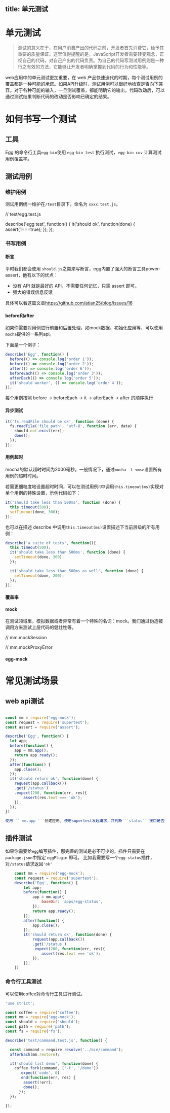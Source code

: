 title: 单元测试
---

# 单元测试

> 测试的意义在于，在用户消费产出的代码之前，开发者首先消费它，给予其重要的质量保证。这里值得提醒的是，JavaScript开发者需要转变观念，正视自己的代码，对自己产出的代码负责。为自己的代码写测试用例则是一种行之有效的方法，它能够让开发者明确掌握到代码的行为和性能等。

web应用中的单元测试更加重要，在 web 产品快速迭代的时期，每个测试用例的覆盖都是一种可能的承诺。如果API升级时，测试用例可以很好地检查是否向下兼容。对于各种可能的输入，一旦测试覆盖，都能明确它的输出。代码改动后，可以通过测试结果判断代码的改动是否影响已确定的结果。

# 如何书写一个测试

## 工具

Egg 的命令行工具```egg-bin```使用 ```egg-bin test``` 执行测试，```egg-bin cov``` 计算测试用例覆盖率。

## 测试用例

### 维护用例

测试用例统一维护在``` /test ```目录下，命名为 ```xxxx.test.js```。

// test/egg.test.js

describe('egg test', function() {
  it('should ok', function(done) {
      assert(1===true);
  });
});

### 书写用例

#### 断言

平时我们都会使用 ```should.js```之类来写断言，egg内置了强大的断言工具power-assert，他有以下的优点：

- 没有 API 就是最好的 API，不需要任何记忆，只需 assert 即可。
- 强大的错误信息反馈

具体可以看这篇文章<https://github.com/atian25/blog/issues/16>

#### before和after

如果你需要对用例进行前置和后置处理，如mock数据，初始化应用等，可以使用```mocha```提供的一系列api。

下面是一个例子：

```javascript
describe('Egg', function() {
  before(() => console.log('order 1'));
  before(() => console.log('order 2'));
  after(() => console.log('order 6'));
  beforeEach(() => console.log('order 3'));
  afterEach(() => console.log('order 5'));
  it('should worker', () => console.log('order 4'));
});
```

每个用例按照 before -> beforeEach -> it -> afterEach -> after 的顺序执行

#### 异步测试

```javascript
it('fs.readFile should be ok', function (done) {
  fs.readFile('file_path', 'utf-8', function (err, data) {
    should.not.exist(err);
    done();
  });
});
```

#### 用例超时

mocha的默认超时时间为2000毫秒。一般情况下，通过`mocha -t <ms>`设置所有用例的超时时间。

若需更细粒度地设置超时时间，可以在测试用例it中调用`this.timeout(ms)`实现对单个用例的特殊设置，示例代码如下：

```javascript
it('should take less than 500ms', function (done) {
  this.timeout(500);
  setTimeout(done, 300);
});
```

也可以在描述 describe 中调用`this.timeout(ms)`设置描述下当前层级的所有用例：

```javascript
describe('a suite of tests', function(){
  this.timeout(500);
  it('should take less than 500ms', function (done) {
    setTimeout(done, 300);
  });

  it('should take less than 500ms as well', function (done) {
    setTimeout(done, 200);
  });
});
```

#### 覆盖率

#### mock 

在测试领域里，模拟数据或者异常有着一个特殊的名词：mock。我们通过伪造被调用方来测试上层代码的健壮性等。

// mm.mockSession

// mm.mockProxyError

#### egg-mock

# 常见测试场景

## web api测试

```javascript

const mm = require('egg-mock');
const request = require('supertest');
const assert = require('assert');

describe('Egg', function() {
  let app;
  before(function() {
    app = mm.app();
    return app.ready();
  });
  after(function() {
    app.close();
  });
  it('should return ok', function(done) {
    request(app.callback())
    .get('/status')
    .expect(200, function(err, res){
        assert(res.text === 'ok');
    });
  });
})

使用``` mm.app ```创建应用, 使用supertest发起请求，并判断```status```接口是否返回```'ok'```

```

## 插件测试

如果你需要给```egg```编写插件，那完善的测试是必不可少的。插件只需要在```package.json```中指定 ```eggPlugin``` 即可。
比如我需要写一个```egg-status```插件，对```/status```请求返回```'ok'```

```javascript
    const mm = require('egg-mock');
    const request = require('supertest');
    describe('Egg', function() {
        let app;
        before(function() {
            app = mm.app({
                baseDir: 'apps/egg-status',
            });
            return app.ready();
        });
        after(function() {
            app.close();
        });
        it('should return ok', function(done) {
            request(app.callback())
            .get('/status')
            .expect(200, function(err, res){
                assert(res.text === 'ok');
            });
        });
    })
```

### 命令行工具测试

可以使用coffee对命令行工具进行测试。

```javascript
'use strict';

const coffee = require('coffee');
const mm = require('egg-mock');
const should = require('should');
const path = require('path');
const fs = require('fs');

describe('test/command.test.js', function() {

  const command = require.resolve('../bin/command');
  afterEach(mm.restore);

  it('should list demo', function(done) {
    coffee.fork(command, ['-t', '/demo'])
      .expect('code', 0)
      .end(function(err, res) {
        assert(!err);
        done();
      });
  });

});

```
